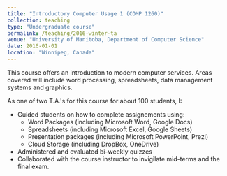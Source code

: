 ```yaml
---
title: "Introductory Computer Usage 1 (COMP 1260)"
collection: teaching
type: "Undergraduate course"
permalink: /teaching/2016-winter-ta
venue: "University of Manitoba, Department of Computer Science"
date: 2016-01-01
location: "Winnipeg, Canada"
---
```


This course offers an introduction to modern computer services. Areas covered will include word processing, spreadsheets, data management systems and graphics.


As one of two T.A.'s for this course for about 100 students, I:
  * Guided students on how to complete assignements using:
    * Word Packages (including Microsoft Word, Google Docs)
    * Spreadsheets (including Microsoft Excel, Google Sheets)
    * Presentation packages (including Microsoft PowerPoint, Prezi)
    * Cloud Storage (including DropBox, OneDrive)
  * Administered and evaluated bi-weekly quizzes
  * Collaborated with the course instructor to invigilate mid-terms and the final exam.